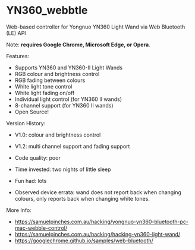 # YN360_webbtle
Web-based controller for Yongnuo YN360 Light Wand via Web Bluetooth (LE) API

Note: **requires Google Chrome, Microsoft Edge, or Opera**.

Features:
- Supports YN360 and YN360-II Light Wands
- RGB colour and brightness control
- RGB fading between colours
- White light tone control
- White light fading on/off
- Individual light control (for YN360 II wands)
- 8-channel support (for YN360 II wands)
- Open Source!

Version History:
- V1.0: colour and brightness control
- V1.2: multi channel support and fading support

- Code quality: poor
- Time invested: two nights of little sleep
- Fun had: lots
- Observed device errata: wand does not report back when changing colours, only reports back when changing white tones.

More Info: 
- https://samuelpinches.com.au/hacking/yongnuo-yn360-bluetooth-pc-mac-webble-control/
- https://samuelpinches.com.au/hacking/hacking-yn360-light-wand/
- https://googlechrome.github.io/samples/web-bluetooth/
